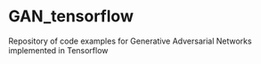# GAN_tensorflow
Repository of code examples for Generative Adversarial Networks implemented in Tensorflow
